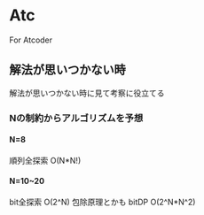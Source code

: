 # Atc
For Atcoder

## 解法が思いつかない時
解法が思いつかない時に見て考察に役立てる

### Nの制約からアルゴリズムを予想
#### N=8
順列全探索 O(N*N!)

#### N=10~20
bit全探索 O(2^N)
包除原理とかも
bitDP O(2^N*N^2)
